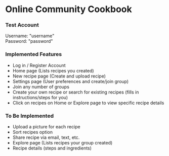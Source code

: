 # Online Community Cookbook

### Test Account

Username: "username" \
Password: "password"

### Implemented Features
- Log in / Register Account
- Home page (Lists recipes you created)
- New recipe page (Create and upload recipe)
- Settings page (User preferences and create/join group)
- Join any number of groups 
- Create your own recipe or search for existing recipes (fills in instructions/steps for you)
- Click on recipes on Home or Explore page to view specific recipe details

### To Be Implemented
- Upload a picture for each recipe
- Sort recipes option
- Share recipe via email, text, etc.
- Explore page (Lists recipes your group created)
- Recipe details (steps and ingredients)
